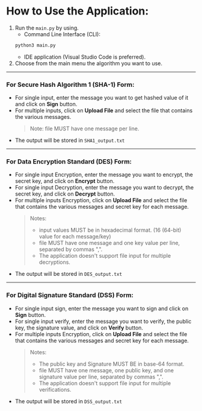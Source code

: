 # How to Use the Application:
1) Run the ```main.py``` by using.
    - Command Line Interface (CLI):
    ```python
    python3 main.py
    ```
    - IDE application (Visual Studio Code is preferred).
2) Choose from the main menu the algorithm you want to use.

---
### For Secure Hash Algorithm 1 (SHA-1) Form:
- For single input, enter the message you want to get hashed value of it and click on **Sign** button.
- For multiple inputs, click on **Upload File** and select the file that contains the various messages.
    > Note: file MUST have one message per line.
- The output will be stored in `SHA1_output.txt`
---
### For Data Encryption Standard (DES) Form:
- For single input Encryption, enter the message you want to encrypt, the secret key, and click on **Encrypt** button.
- For single input Decryption, enter the message you want to decrypt, the secret key, and click on **Decrypt** button.
- For multiple inputs Encryption, click on **Upload File** and select the file that contains the various messages and secret key for each message.
    > Notes: 
    >- input values MUST be in hexadecimal format. (16 (64-bit) value for each message/key)
    >- file MUST have one message and one key value per line, separated by commas ",".
    >- The application doesn't support file input for multiple decryptions.
- The output will be stored in `DES_output.txt`
---
### For Digital Signature Standard (DSS) Form:
- For single input sign, enter the message you want to sign and click on **Sign** button.
- For single input verify, enter the message you want to verify, the public key, the signature value, and click on **Verify** button.
- For multiple inputs Encryption, click on **Upload File** and select the file that contains the various messages and secret key for each message.
    > Notes: 
    >- The public key and Signature MUST BE in base-64 format.
    >- file MUST have one message, one public key, and one signature value per line, separated by commas ",".
    >- The application doesn't support file input for multiple verifications.
- The output will be stored in `DSS_output.txt`